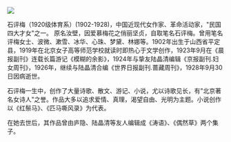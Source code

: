 ![](https://s2.loli.net/2022/08/12/jArtO3eKN6fDT5p.jpg)

石评梅（1920级体育系）(1902-1928)，中国近现代女作家、革命活动家，"民国四大才女"之一。 原名汝壁，因爱慕梅花之俏丽坚贞，自取笔名石评梅。曾用笔名评梅女士、波微、漱雪、冰华、心珠、梦黛、林娜等。1902年出生于山西省平定县，1919年在北京女子高等师范学校就读时即热心于文学创作，1923年9月在《晨报副刊》连载长篇游记《模糊的余影》，1924年与挚友陆晶清编辑《京报副刊.妇女周刊》，1926年，继续与陆晶清合编《世界日报副刊.蔷藏周刊》，1928年9月30日因病逝世。

石评梅一生中，创作了大量诗歌、散文、游记、小说，尤以诗歌见长，有"北京著名女诗人"之誉。作品大多以追求爱情、真理，渴望自由、光明为主题。小说创作以《红鬃马》、《匹马嘶风录》为代表。

在她去世后，其作品曾由庐隐、陆晶清等友人编辑成《涛语》、《偶然草》两个集子。